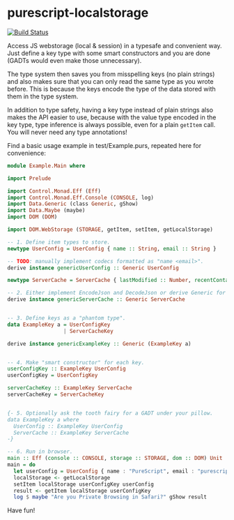 # purescript-localstorage

[![Build Status](https://travis-ci.org/eskimor/purescript-local-storage.svg?branch=master)](https://travis-ci.org/gonimo/purescript-local-storage)

Access JS webstorage (local &amp; session) in a typesafe and convenient way.
Just define a key type with some smart constructors and you are done
(GADTs would even make those unnecessary).

The type system then saves you from misspelling keys (no plain
strings) and also makes sure that you can only read the same type as
you wrote before. This is because the keys encode the type of the data
stored with them in the type system.

In addition to type safety, having a key type instead of plain strings
also makes the API easier to use, because with the value type encoded
in the key type, type inference is always possible, even for a plain
`getItem` call. You will never need any type annotations!

Find a basic usage example in test/Example.purs, repeated here for convenience:

```purescript
module Example.Main where

import Prelude

import Control.Monad.Eff (Eff)
import Control.Monad.Eff.Console (CONSOLE, log)
import Data.Generic (class Generic, gShow)
import Data.Maybe (maybe)
import DOM (DOM)

import DOM.WebStorage (STORAGE, getItem, setItem, getLocalStorage)

-- 1. Define item types to store.
newtype UserConfig = UserConfig { name :: String, email :: String }

-- TODO: manually implement codecs formatted as "name <email>".
derive instance genericUserConfig :: Generic UserConfig

newtype ServerCache = ServerCache { lastModified :: Number, recentContacts :: Array UserConfig }

-- 2. Either implement EncodeJson and DecodeJson or derive Generic for (de)serialization.
derive instance genericServerCache :: Generic ServerCache


-- 3. Define keys as a "phantom type".
data ExampleKey a = UserConfigKey 
                  | ServerCacheKey

derive instance genericExampleKey :: Generic (ExampleKey a)


-- 4. Make "smart constructor" for each key.
userConfigKey :: ExampleKey UserConfig
userConfigKey = UserConfigKey

serverCacheKey :: ExampleKey ServerCache
serverCacheKey = ServerCacheKey


{- 5. Optionally ask the tooth fairy for a GADT under your pillow.
data ExampleKey a where
  UserConfig :: ExampleKey UserConfig
  ServerCache :: ExampleKey ServerCache
-}

-- 6. Run in browser.
main :: Eff (console :: CONSOLE, storage :: STORAGE, dom :: DOM) Unit
main = do
  let userConfig = UserConfig { name : "PureScript", email : "purescript@example.com" }
  localStorage <- getLocalStorage
  setItem localStorage userConfigKey userConfig
  result <- getItem localStorage userConfigKey
  log $ maybe "Are you Private Browsing in Safari?" gShow result
```

Have fun!
